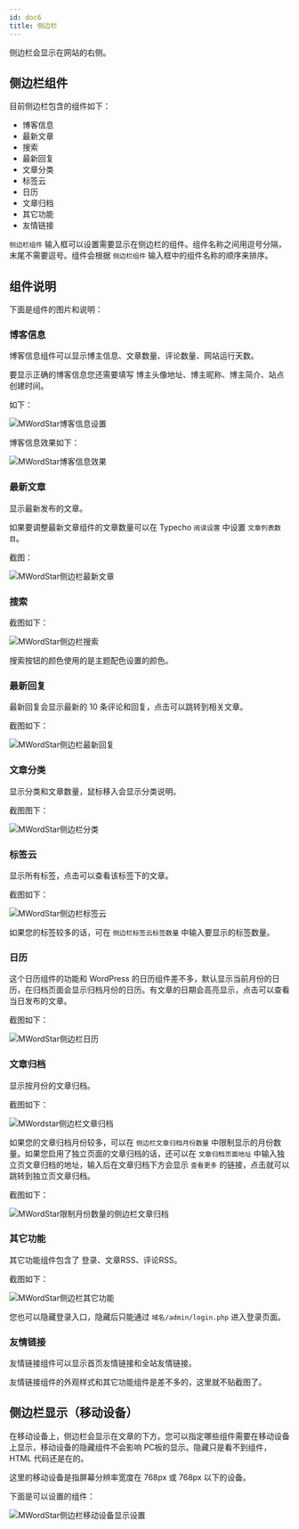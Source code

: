 ```yaml
---
id: doc6
title: 侧边栏
---
```


侧边栏会显示在网站的右侧。

## 侧边栏组件

目前侧边栏包含的组件如下：

* 博客信息
* 最新文章
* 搜索
* 最新回复
* 文章分类
* 标签云
* 日历
* 文章归档
* 其它功能
* 友情链接

`侧边栏组件` 输入框可以设置需要显示在侧边栏的组件。组件名称之间用逗号分隔，末尾不需要逗号。组件会根据 `侧边栏组件` 输入框中的组件名称的顺序来排序。

## 组件说明

下面是组件的图片和说明：

### 博客信息

博客信息组件可以显示博主信息、文章数量、评论数量、网站运行天数。

要显示正确的博客信息您还需要填写 博主头像地址、博主昵称、博主简介、站点创建时间。

如下：

![MWordStar博客信息设置](https://www.misterma.com/img-admin/uploads/16043697149833.jpeg)

博客信息效果如下：

![MWordStar博客信息效果](https://www.misterma.com/img-admin/uploads/16043697454070.jpeg)

### 最新文章

显示最新发布的文章。

如果要调整最新文章组件的文章数量可以在 Typecho `阅读设置` 中设置 `文章列表数目`。

截图：

![MWordStar侧边栏最新文章](https://www.misterma.com/img-admin/uploads/16043804344081.jpg)

### 搜索

截图如下：

![MWordStar侧边栏搜索](https://www.misterma.com/img-admin/uploads/16043804676669.jpg)

搜索按钮的颜色使用的是主题配色设置的颜色。

### 最新回复

最新回复会显示最新的 10 条评论和回复，点击可以跳转到相关文章。

截图如下：

![MWordStar侧边栏最新回复](https://www.misterma.com/img-admin/uploads/16043804959485.jpg)

### 文章分类

显示分类和文章数量，鼠标移入会显示分类说明。

截图图下：

![MWordStar侧边栏分类](https://www.misterma.com/img-admin/uploads/16043805277164.jpg)

### 标签云

显示所有标签，点击可以查看该标签下的文章。

截图如下：

![MWordStar侧边栏标签云](https://www.misterma.com/img-admin/uploads/16043805518281.jpg)

如果您的标签较多的话，可在 `侧边栏标签云标签数量` 中输入要显示的标签数量。

### 日历

这个日历组件的功能和 WordPress 的日历组件差不多，默认显示当前月份的日历，在归档页面会显示归档月份的日历。有文章的日期会高亮显示，点击可以查看当日发布的文章。

截图如下：

![MWordStar侧边栏日历](https://www.misterma.com/img-admin/uploads/16043805754442.jpg)

### 文章归档

显示按月份的文章归档。

截图如下：

![MWordstar侧边栏文章归档](https://www.misterma.com/img-admin/uploads/16043695709968.jpeg)

如果您的文章归档月份较多，可以在 `侧边栏文章归档月份数量` 中限制显示的月份数量。如果您启用了独立页面的文章归档的话，还可以在 `文章归档页面地址` 中输入独立页文章归档的地址，输入后在文章归档下方会显示 `查看更多` 的链接，点击就可以跳转到独立页文章归档。

截图如下：

![MWordStar限制月份数量的侧边栏文章归档](https://www.misterma.com/img-admin/uploads/16043806617429.jpg)

### 其它功能

其它功能组件包含了 登录、文章RSS、评论RSS。

截图如下：

![MWordStar侧边栏其它功能](https://www.misterma.com/img-admin/uploads/16043806868149.jpg)

您也可以隐藏登录入口，隐藏后只能通过 `域名/admin/login.php` 进入登录页面。

### 友情链接

友情链接组件可以显示首页友情链接和全站友情链接。

友情链接组件的外观样式和其它功能组件是差不多的，这里就不贴截图了。

## 侧边栏显示（移动设备）

在移动设备上，侧边栏会显示在文章的下方。您可以指定哪些组件需要在移动设备上显示，移动设备的隐藏组件不会影响 PC板的显示。隐藏只是看不到组件，HTML 代码还是在的。

这里的移动设备是指屏幕分辨率宽度在 768px 或 768px 以下的设备。

下面是可以设置的组件：

![MWordStar侧边栏移动设备显示设置](https://www.misterma.com/img-admin/uploads/16043807179915.jpg)